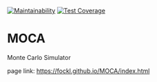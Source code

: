 [![Maintainability](https://api.codeclimate.com/v1/badges/b46309f0a4f2dc35c13f/maintainability)](https://codeclimate.com/github/fockl/MOCA/maintainability)
[![Test Coverage](https://api.codeclimate.com/v1/badges/b46309f0a4f2dc35c13f/test_coverage)](https://codeclimate.com/github/fockl/MOCA/test_coverage)

# MOCA
Monte Carlo Simulator

page link: https://fockl.github.io/MOCA/index.html
